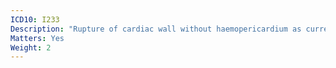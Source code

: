 ```yaml
---
ICD10: I233
Description: "Rupture of cardiac wall without haemopericardium as current complication following acute myocardial infarction"
Matters: Yes
Weight: 2
---
```


